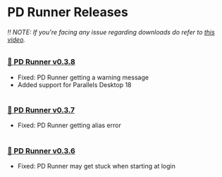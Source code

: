 # PD Runner Releases
###### ‼️ NOTE: If you're facing any issue regarding downloads do refer to [this video](https://youtu.be/Z_gKRgbhkqA).

### [🔸 PD Runner v0.3.8](https://xpshort.com/IPrnm)
- Fixed: PD Runner getting a warning message
- Added support for Parallels Desktop 18
#
### [🔸 PD Runner v0.3.7](https://xpshort.com/jFLZ)
- Fixed: PD Runner getting alias error
#
### [🔸 PD Runner v0.3.6](https://xpshort.com/5pTG)
- Fixed: PD Runner may get stuck when starting at login
